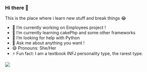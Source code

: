### Hi there 👋

This is the place where i learn new stuff and break things 😂

- 🔭 I’m currently working on Employees project !
- 🌱 I’m currently learning cakePhp and some other frameworks
- 🤔 I’m looking for help with Python
- 💬 Ask me about anything you want !
- 😄 Pronouns: She/Her
- ⚡ Fun fact: I am a textbook INFJ personality type, the rarest type.
<img src="https://github-readme-stats.vercel.app/api?username=radad-j&&show_icons=true&title_color=ffffff&icon_color=bb2acf&text_color=daf7dc&bg_color=151515">
